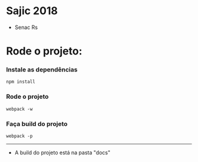 # Sajic 2018

* Senac Rs


# Rode o projeto: 

### Instale as dependências
`npm install`

### Rode o projeto
`webpack -w`

### Faça build do projeto
`webpack -p`

***

* A build do projeto está na pasta "docs"
